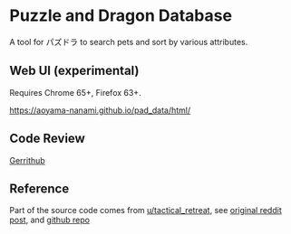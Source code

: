 # Puzzle and Dragon Database

A tool for パズドラ to search pets and sort by various attributes.

## Web UI (experimental)

Requires Chrome 65+, Firefox 63+.

<https://aoyama-nanami.github.io/pad_data/html/>

## Code Review

[Gerrithub](https://review.gerrithub.io/q/project:aoyama-nanami%252Fpad_data)

## Reference

Part of the source code comes from 
[u/tactical_retreat](https://www.reddit.com/user/tactical_retreat),
see
[original reddit post](https://www.reddit.com/r/PuzzleAndDragons/comments/8xv697/new_pad_data_source_reviving_padguide_eventually/),
and
[github repo](https://github.com/nachoapps/rpad-cogs-utils/tree/master/pad_api_data)
